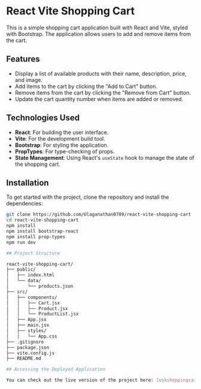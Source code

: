 # React Vite Shopping Cart

This is a simple shopping cart application built with React and Vite, styled with Bootstrap. The application allows users to add and remove items from the cart.

## Features

- Display a list of available products with their name, description, price, and image.
- Add items to the cart by clicking the "Add to Cart" button.
- Remove items from the cart by clicking the "Remove from Cart" button.
- Update the cart quantity number when items are added or removed.

## Technologies Used

- **React**: For building the user interface.
- **Vite**: For the development build tool.
- **Bootstrap**: For styling the application.
- **PropTypes**: For type-checking of props.
- **State Management**: Using React's `useState` hook to manage the state of the shopping cart.

## Installation

To get started with the project, clone the repository and install the dependencies:

```sh
git clone https://github.com/Ulaganathan0709/react-vite-shopping-cart
cd react-vite-shopping-cart
npm install
npm install bootstrap-react
npm install prop-types
npm run dev

## Project Structure

react-vite-shopping-cart/
├── public/
│   ├── index.html
│   └── data/
│       └── products.json
├── src/
│   ├── components/
│   │   ├── Cart.jsx
│   │   ├── Product.jsx
│   │   └── ProductList.jsx
│   ├── App.jsx
│   ├── main.jsx
│   ├── styles/
│   │   └── App.css
├── .gitignore
├── package.json
├── vite.config.js
├── README.md

## Accessing the Deployed Application

You can check out the live version of the project here: [uskshoppingcart.netlify.app](https://uskshoppingcart.netlify.app/)
